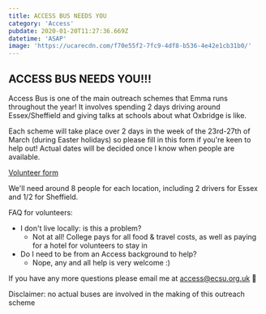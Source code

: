 ```yaml
---
title: ACCESS BUS NEEDS YOU
category: 'Access'
pubdate: 2020-01-20T11:27:36.669Z
datetime: 'ASAP'
image: 'https://ucarecdn.com/f70e55f2-7fc9-4df8-b536-4e42e1cb31b0/'
---
```

## ACCESS BUS NEEDS YOU!!!

Access Bus is one of the main outreach schemes that Emma runs throughout the year! It involves spending 2 days driving around Essex/Sheffield and giving talks at schools about what Oxbridge is like.

Each scheme will take place over 2 days in the week of the 23rd-27th of March (during Easter holidays) so please fill in this form if you're keen to help out!
Actual dates will be decided once I know when people are available.

[Volunteer form](https://docs.google.com/forms/d/1o4GnOPeza8e416DnDEgCVZLpGgsIjmPz9uFK2bqVD-E/viewform?edit_requested=true)

We'll need around 8 people for each location, including 2 drivers for Essex and 1/2 for Sheffield.

FAQ for volunteers:
* I don't live locally: is this a problem?
    * Not at all! College pays for all food & travel costs, as well as paying for a hotel for volunteers to stay in
* Do I need to be from an Access background to help?
    * Nope, any and all help is very welcome :)

If you have any more questions please email me at access@ecsu.org.uk 🤩

Disclaimer: no actual buses are involved in the making of this outreach scheme
